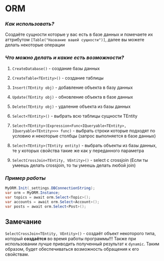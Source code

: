 # ORM

### ***Как использовать?***

Создаёте сущности которые у вас есть в базе данных и помечаете их аттрибутом ```[Table("Название вашей сущности")]```,
далее вы можете делать некоторые операции

### ***Что можно делать и какие есть возможности?***
1. ```CreateDatabase()``` - создание базы данных 

2. ```CreateTable<TEntity>()``` - создание таблицы

3. ```Insert(TEntity obj)``` - добавление объекта в базу данных

4. ```Update(TEntity obj)``` - обновление объекта в базе данных

5. ```Delete(TEntity obj)``` - удаление объекта из базы данных

6. ```Select<TEntity>()``` - выбрать всю таблицы сущности TEntity
   
7. ```Select<TEntity>(Expression<Func<IQueryable<TEntity>, IQueryable<TEntity>>> func)``` - выбрать строки которые подходят по условию и некоторые столбцы (запрос выполняется в базе данных)
   
8. ```Select<TEntity>(TEntity entity)``` - выбрать объекты из базы данных, те у которых свойства такие же как у переданного параметра
  
9. ```SelectCrossJoin<TEntity, VEntity>()``` - select с crossjoin (Если ты умеешь делать crossjoin, то ты умеешь делать любой join)

### ***Пример работы***

```cs
MyORM.Init(_settings.DBConnectionString);
var orm = MyORM.Instance;
var topics = await orm.Select<Topic>();
var accounts = await orm.Select<Account>();
var posts = await orm.Select<Post>();
```

## Замечание

```SelectCrossJoin<TEntity, VEntity>()``` - создаёт объект некоторого типа, который **создаётся** во время работы программы!!! Также при использовании лучше приводить полученный результат к ```dynamic```. Таким образом, будет обеспечиваться возможность обращения к его свойствам.

